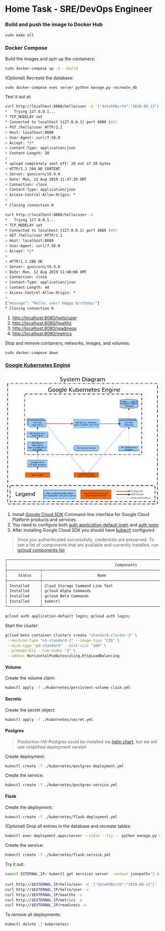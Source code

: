 # Home Task - SRE/DevOps Engineer

### Build and push the image to Docker Hub

```bash
sudo make all
```

### Docker Compose

Build the images and spin up the containers:

```bash
sudo docker-compose up -d --build
```

(Optional) Recreate the database:

```bash
sudo docker-compose exec server python manage.py recreate_db
```

Test it out at:

```bash
curl http://localhost:8080/hello/user -d '{"dateOfBirth":"2018-08-12"}' -H "Content-Type: application/json" -X PUT -v
*   Trying 127.0.0.1...
* TCP_NODELAY set
* Connected to localhost (127.0.0.1) port 8080 (#0)
> PUT /hello/user HTTP/1.1
> Host: localhost:8080
> User-Agent: curl/7.58.0
> Accept: */*
> Content-Type: application/json
> Content-Length: 28
> 
* upload completely sent off: 28 out of 28 bytes
< HTTP/1.1 204 NO CONTENT
< Server: gunicorn/19.9.0
< Date: Mon, 12 Aug 2019 11:47:20 GMT
< Connection: close
< Content-Type: application/json
< Access-Control-Allow-Origin: *
< 
* Closing connection 0
```

```bash
curl http://localhost:8080/hello/user -v
*   Trying 127.0.0.1...
* TCP_NODELAY set
* Connected to localhost (127.0.0.1) port 8080 (#0)
> GET /hello/user HTTP/1.1
> Host: localhost:8080
> User-Agent: curl/7.58.0
> Accept: */*
> 
< HTTP/1.1 200 OK
< Server: gunicorn/19.9.0
< Date: Mon, 12 Aug 2019 11:48:08 GMT
< Connection: close
< Content-Type: application/json
< Content-Length: 44
< Access-Control-Allow-Origin: *
< 
{"message": "Hello, user! Happy birthday!"}
* Closing connection 0
```

1. [http://localhost:8080/hello/user](http://localhost:8080/hello/user)
1. [http://localhost:8080/healthz](http://localhost:8080/healthz)
1. [http://localhost:8080/readiness](http://localhost:8080/readiness)
1. [http://localhost:8080/metrics](http://localhost:8080/metrics)

Stop and remove containers, networks, images, and volumes:

```bash
sudo docker-compose down
```

### [Google Kubernetes Engine](https://cloud.google.com/kubernetes-engine/)
![](system-diagram.png)

1. Install [Google Cloud SDK](https://cloud.google.com/sdk/install) Command-line interface for Google Cloud Platform products and services.
1. You need to configure both [auth application-default login](https://cloud.google.com/sdk/gcloud/reference/auth/application-default/) and [auth login](https://cloud.google.com/sdk/gcloud/reference/auth/login)
1. After installing Google Cloud SDK you should have [kubectl](https://kubernetes.io/docs/tasks/tools/install-kubectl/) configured.

> Once you authenticated successfully, credentials are preserved.
To see a list of components that are available and currently installed, run [gcloud components list](https://cloud.google.com/sdk/gcloud/reference/components/list)

```bash
┌────────────────────────────────────────────────────────────────────────────────────────────────────────────┐
│                                                 Components                                                 │
├───────────────┬──────────────────────────────────────────────────────┬──────────────────────────┬──────────┤
│     Status    │                         Name                         │            ID            │   Size   │
├───────────────┼──────────────────────────────────────────────────────┼──────────────────────────┼──────────┤
│ Installed     │ Cloud Storage Command Line Tool                      │ gsutil                   │  3.6 MiB │
│ Installed     │ gcloud Alpha Commands                                │ alpha                    │  < 1 MiB │
│ Installed     │ gcloud Beta Commands                                 │ beta                     │  < 1 MiB │
│ Installed     │ kubectl                                              │ kubectl                  │  < 1 MiB │
└───────────────┴──────────────────────────────────────────────────────┴──────────────────────────┴──────────┘
```

```bash
gcloud auth application-default login; gcloud auth login;
```

Start the cluster:

```bash
gcloud beta container clusters create "standard-cluster-2" \
 --machine-type "n1-standard-2" --image-type "COS" \
 --disk-type "pd-standard" --disk-size "100" \
 --preemptible --num-nodes "3" \
 --addons HorizontalPodAutoscaling,HttpLoadBalancing
```

#### Volume

Create the volume claim:

```bash
kubectl apply -f ./kubernetes/persistent-volume-claim.yml
```

#### Secrets

Create the secret object:

```bash
kubectl apply -f ./kubernetes/secret.yml
```

#### Postgres

> Production HA-Postgres could be installed via [helm chart](https://github.com/helm/charts/tree/master/stable/postgresql), but we will use simplified deployment version

Create deployment:

```bash
kubectl create -f ./kubernetes/postgres-deployment.yml
```

Create the service:

```bash
kubectl create -f ./kubernetes/postgres-service.yml
```

#### Flask


Create the deployment:

```bash
kubectl create -f ./kubernetes/flask-deployment.yml
```

(Optional) Drop all entries in the database and recreate tables:

```bash
kubectl exec deployment.apps/server --stdin --tty -- python manage.py recreate_db
```

Create the service:

```bash
kubectl create -f ./kubernetes/flask-service.yml
```

Try it out:

```bash
export EXTERNAL_IP=`kubectl get services server --output jsonpath='{.status.loadBalancer.ingress[0].ip}'`

curl http://$EXTERNAL_IP/hello/user -d '{"dateOfBirth":"2018-08-12"}' -H "Content-Type: application/json" -X PUT -v
curl http://$EXTERNAL_IP/hello/user -v
curl http://$EXTERNAL_IP/healthz -v
curl http://$EXTERNAL_IP/metrics -v
curl http://$EXTERNAL_IP/readiness -v
```

To remove all deployments:

```bash
kubectl delete -f kubernetes/
```
